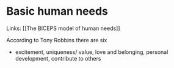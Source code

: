 # Basic human needs
Links: [[The BICEPS model of human needs]]

According to Tony Robbins there are six

- excitement, uniqueness/ value, love and belonging, personal development, contribute to others

